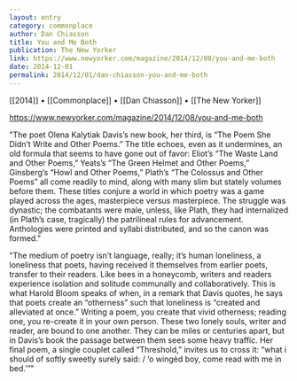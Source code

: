 ```yaml
---
layout: entry
category: commonplace
author: Dan Chiasson
title: You and Me Both
publication: The New Yorker
link: https://www.newyorker.com/magazine/2014/12/08/you-and-me-both
date: 2014-12-01
permalink: 2014/12/01/dan-chiasson-you-and-me-both
---
```


[[2014]] • [[Commonplace]] • [[Dan Chiasson]] • [[The New Yorker]]

https://www.newyorker.com/magazine/2014/12/08/you-and-me-both

"The poet Olena Kalytiak Davis’s new book, her third, is “The Poem She Didn’t Write and Other Poems.” The title echoes, even as it undermines, an old formula that seems to have gone out of favor: Eliot’s “The Waste Land and Other Poems,” Yeats’s “The Green Helmet and Other Poems,” Ginsberg’s “Howl and Other Poems,” Plath’s “The Colossus and Other Poems” all come readily to mind, along with many slim but stately volumes before them. These titles conjure a world in which poetry was a game played across the ages, masterpiece versus masterpiece. The struggle was dynastic; the combatants were male, unless, like Plath, they had internalized (in Plath’s case, tragically) the patrilineal rules for advancement. Anthologies were printed and syllabi distributed, and so the canon was formed."

"The medium of poetry isn’t language, really; it’s human loneliness, a loneliness that poets, having received it themselves from earlier poets, transfer to their readers. Like bees in a honeycomb, writers and readers experience isolation and solitude communally and collaboratively. This is what Harold Bloom speaks of when, in a remark that Davis quotes, he says that poets create an “otherness” such that loneliness is “created and alleviated at once.” Writing a poem, you create that vivid otherness; reading one, you re-create it in your own person. These two lonely souls, writer and reader, are bound to one another. They can be miles or centuries apart, but in Davis’s book the passage between them sees some heavy traffic. Her final poem, a single couplet called “Threshold,” invites us to cross it: “what i should of softly sweetly surely said: / ‘o wingèd boy, come read with me in bed.’”"
